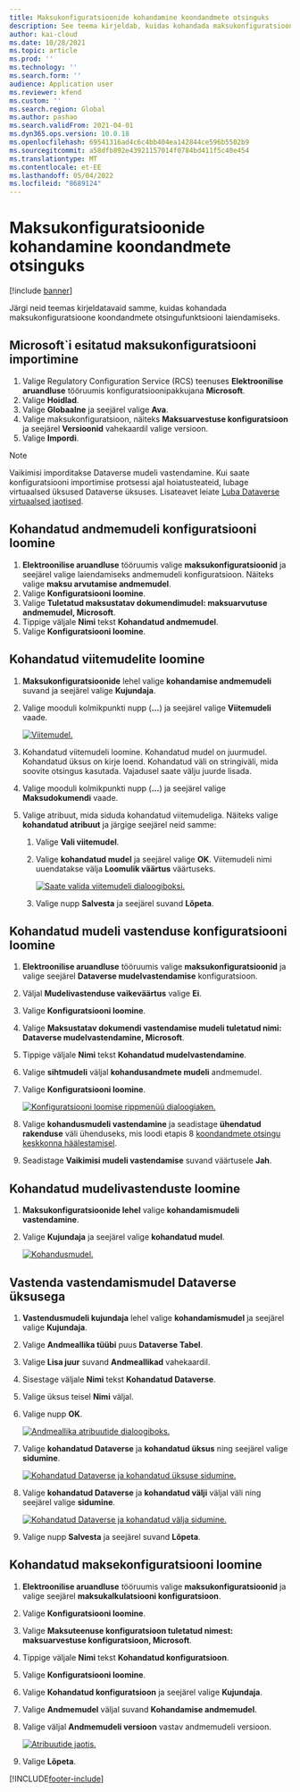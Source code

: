 ```yaml
---
title: Maksukonfiguratsioonide kohandamine koondandmete otsinguks
description: See teema kirjeldab, kuidas kohandada maksukonfiguratsioone koondandmete otsingufunktsiooni laiendamiseks.
author: kai-cloud
ms.date: 10/28/2021
ms.topic: article
ms.prod: ''
ms.technology: ''
ms.search.form: ''
audience: Application user
ms.reviewer: kfend
ms.custom: ''
ms.search.region: Global
ms.author: pashao
ms.search.validFrom: 2021-04-01
ms.dyn365.ops.version: 10.0.18
ms.openlocfilehash: 69541316ad4c6c4bb404ea142844ce596b5502b9
ms.sourcegitcommit: a58dfb892e43921157014f0784bd411f5c40e454
ms.translationtype: MT
ms.contentlocale: et-EE
ms.lasthandoff: 05/04/2022
ms.locfileid: "8689124"
---
```

# <a name="customize-tax-configurations-for-master-data-lookup"></a>Maksukonfiguratsioonide kohandamine koondandmete otsinguks

[!include [banner](../includes/banner.md)]

Järgi neid teemas kirjeldatavaid samme, kuidas kohandada maksukonfiguratsioone koondandmete otsingufunktsiooni laiendamiseks.

## <a name="import-a-tax-configuration-provided-by-microsoft"></a>Microsoft`i esitatud maksukonfiguratsiooni importimine

1. Valige Regulatory Configuration Service (RCS) teenuses **Elektroonilise aruandluse** tööruumis konfiguratsioonipakkujana **Microsoft**.
2. Valige **Hoidlad**.
3. Valige **Globaalne** ja seejärel valige **Ava**.
4. Valige maksukonfiguratsioon, näiteks **Maksuarvestuse konfiguratsioon** ja seejärel **Versioonid** vahekaardil valige versioon.
5. Valige **Impordi**.

> [!NOTE]
> Vaikimisi imporditakse Dataverse mudeli vastendamine. Kui saate konfiguratsiooni importimise protsessi ajal hoiatusteateid, lubage virtuaalsed üksused Dataverse üksuses. Lisateavet leiate [Luba Dataverse virtuaalsed jaotised](../../fin-ops-core/dev-itpro/power-platform/enable-virtual-entities.md).

## <a name="create-a-customized-data-model-configuration"></a>Kohandatud andmemudeli konfiguratsiooni loomine

1. **Elektroonilise aruandluse** tööruumis valige **maksukonfiguratsioonid** ja seejärel valige laiendamiseks andmemudeli konfiguratsioon. Näiteks valige **maksu arvutamise andmemudel**.
2. Valige **Konfiguratsiooni loomine**.
3. Valige **Tuletatud maksustatav dokumendimudel: maksuarvutuse andmemudel, Microsoft**.
4. Tippige väljale **Nimi** tekst **Kohandatud andmemudel**.
5. Valige **Konfiguratsiooni loomine**.

## <a name="create-customized-reference-models"></a>Kohandatud viitemudelite loomine

1. **Maksukonfiguratsioonide** lehel valige **kohandamise andmemudeli** suvand ja seejärel valige **Kujundaja**.
2. Valige mooduli kolmikpunkti nupp (**...**) ja seejärel valige **Viitemudeli** vaade.

    [![Viitemudel.](./media/pic2.png)](./media/pic2.png)

3. Kohandatud viitemudeli loomine. Kohandatud mudel on juurmudel. Kohandatud üksus on kirje loend. Kohandatud väli on stringiväli, mida soovite otsingus kasutada. Vajadusel saate välju juurde lisada.
4. Valige mooduli kolmikpunkti nupp (**...**) ja seejärel valige **Maksudokumendi** vaade.
5. Valige atribuut, mida siduda kohandatud viitemudeliga. Näiteks valige **kohandatud atribuut** ja järgige seejärel neid samme:

    1. Valige **Vali viitemudel**.
    2. Valige **kohandatud mudel** ja seejärel valige **OK**. Viitemudeli nimi uuendatakse välja **Loomulik väärtus** väärtuseks.

        [![Saate valida viitemudeli dialoogiboksi.](./media/pic5.png)](./media/pic5.png)

    3. Valige nupp **Salvesta** ja seejärel suvand **Lõpeta**.

## <a name="create-a-customized-model-mapping-configuration"></a>Kohandatud mudeli vastenduse konfiguratsiooni loomine

1. **Elektroonilise aruandluse** tööruumis valige **maksukonfiguratsioonid** ja valige seejärel **Dataverse mudelvastendamise** konfiguratsioon.
2. Väljal **Mudelivastenduse vaikeväärtus** valige **Ei**.
3. Valige **Konfiguratsiooni loomine**.
4. Valige **Maksustatav dokumendi vastendamise mudeli tuletatud nimi: Dataverse mudelvastendamine, Microsoft**.
5. Tippige väljale **Nimi** tekst **Kohandatud mudelvastendamine**.
6. Valige **sihtmudeli** väljal **kohandusandmete mudeli** andmemudel.
7. Valige **Konfiguratsiooni loomine**.

    [![Konfiguratsiooni loomise rippmenüü dialoogiaken.](./media/pic6.png)](./media/pic6.png)

8. Valige **kohandusmudeli vastendamine** ja seadistage **ühendatud rakenduse** väli ühenduseks, mis loodi etapis 8 [koondandmete otsingu keskkonna häälestamisel](tax-service-set-up-environment-master-data-lookup.md).
9. Seadistage **Vaikimisi mudeli vastendamise** suvand väärtusele **Jah**.

## <a name="create-customized-model-mappings"></a>Kohandatud mudelivastenduste loomine

1. **Maksukonfiguratsioonide lehel** valige **kohandamismudeli vastendamine**.
2. Valige **Kujundaja** ja seejärel valige **kohandatud mudel**.

    [![Kohandusmudel.](./media/pic8.png)](./media/pic8.png)

## <a name="map-a-model-mapping-to-a-dataverse-entity"></a>Vastenda vastendamismudel Dataverse üksusega

1. **Vastendusmudeli kujundaja** lehel valige **kohandamismudel** ja seejärel valige **Kujundaja**.
2. Valige **Andmeallika tüübi** puus **Dataverse Tabel**.
3. Valige **Lisa juur** suvand **Andmeallikad** vahekaardil.
4. Sisestage väljale **Nimi** tekst **Kohandatud Dataverse**.
5. Valige üksus teisel **Nimi** väljal.
6. Valige nupp **OK**.

    [![Andmeallika atribuutide dialoogiboks.](./media/pic9.png)](./media/pic9.png)

7. Valige **kohandatud Dataverse** ja **kohandatud üksus** ning seejärel valige **sidumine**.

    [![Kohandatud Dataverse ja kohandatud üksuse sidumine.](./media/pic10.png)](./media/pic10.png)

8. Valige **kohandatud Dataverse** ja **kohandatud välji** väljal väli ning seejärel valige **sidumine**.

    [![Kohandatud Dataverse ja kohandatud välja sidumine.](./media/pic11.png)](./media/pic11.png)

9. Valige nupp **Salvesta** ja seejärel suvand **Lõpeta**.

## <a name="create-a-customized-tax-configuration"></a>Kohandatud maksekonfiguratsiooni loomine

1. **Elektroonilise aruandluse** tööruumis valige **maksukonfiguratsioonid** ja valige seejärel **maksukalkulatsiooni konfiguratsioon**.
2. Valige **Konfiguratsiooni loomine**.
3. Valige **Maksuteenuse konfiguratsioon tuletatud nimest: maksuarvestuse konfiguratsioon, Microsoft**.
4. Tippige väljale **Nimi** tekst **Kohandatud konfiguratsioon**.
5. Valige **Konfiguratsiooni loomine**.
6. Valige **Kohandatud konfiguratsioon** ja seejärel valige **Kujundaja**.
7. Valige **Andmemudel** väljal suvand **Kohandamise andmemudel**.
8. Valige väljal **Andmemudeli versioon** vastav andmemudeli versioon.

    [![Atribuutide jaotis.](./media/pic13.png)](./media/pic13.png)

9. Valige **Lõpeta**.

[!INCLUDE[footer-include](../../includes/footer-banner.md)]
